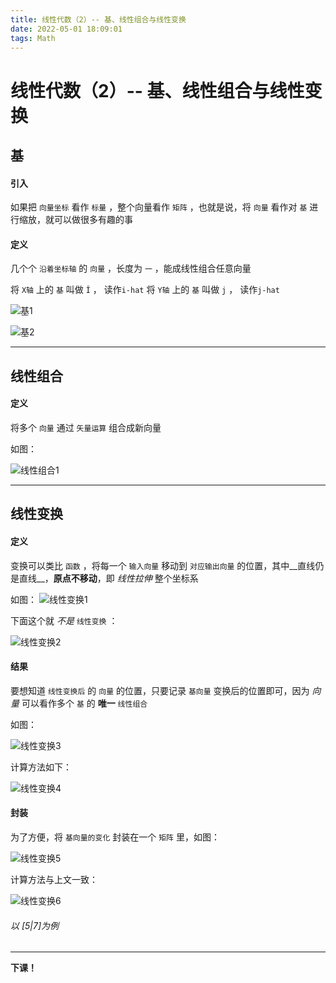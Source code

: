 ```yaml
---
title: 线性代数（2）-- 基、线性组合与线性变换
date: 2022-05-01 18:09:01
tags: Math
---
```


# 线性代数（2）-- 基、线性组合与线性变换

## 基

#### 引入

如果把 `向量坐标` 看作 `标量` ，整个向量看作 `矩阵` ，也就是说，将 `向量` 看作对 `基` 进行缩放，就可以做很多有趣的事

#### 定义

几个个 `沿着坐标轴` 的 `向量` ，长度为 `一` 
，能成线性组合任意向量

将 `X轴` 上的 `基` 叫做 `Î` ， 读作`i-hat` 
将 `Y轴` 上的 `基` 叫做 `j` ， 读作`j-hat` 

![基1](https://s1.328888.xyz/2022/05/01/A3VR3.jpg)

![基2](https://s1.328888.xyz/2022/05/01/A3Mb2.jpg)

---

## 线性组合

#### 定义

将多个 `向量` 通过 `矢量运算` 组合成新向量

如图：

![线性组合1](https://s1.328888.xyz/2022/05/01/A3BKX.jpg)

---

## 线性变换

#### 定义

变换可以类比 `函数` ，将每一个 `输入向量` 移动到 `对应输出向量` 的位置，其中__直线仍是直线__，__原点不移动__，即 _线性拉伸_ 整个坐标系

如图：
![线性变换1](https://s1.328888.xyz/2022/05/01/AaH3y.jpg)

下面这个就 _不是_  `线性变换` ：

![线性变换2](https://s1.328888.xyz/2022/05/01/Aa4DW.jpg)

#### 结果

要想知道 `线性变换后` 的 `向量` 的位置，只要记录 `基向量` 变换后的位置即可，因为 _向量_ 可以看作多个 `基` 的 __唯一__  `线性组合` 

如图：

![线性变换3](https://s1.328888.xyz/2022/05/01/Aad8d.jpg)

计算方法如下：

![线性变换4](https://s1.328888.xyz/2022/05/01/AalRQ.jpg)

#### 封装

为了方便，将 `基向量的变化` 封装在一个 `矩阵` 里，如图：

![线性变换5](https://s1.328888.xyz/2022/05/01/AaWL4.jpg)

计算方法与上文一致：

![线性变换6](https://s1.328888.xyz/2022/05/01/Aatv3.jpg)

###### 以 $[5 | 7]$为例

---

__下课！__



